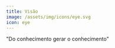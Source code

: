 ```yaml
---
title: Visão
image: /assets/img/icons/eye.svg
icon: eye
---
```


"Do conhecimento gerar o conhecimento"
